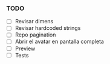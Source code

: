 ### TODO

- [ ] Revisar dimens
- [ ] Revisar hardcoded strings
- [ ] Repo pagination
- [ ] Abrir el avatar en pantalla completa
- [ ] Preview
- [ ] Tests
